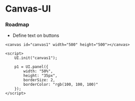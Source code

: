 # Canvas-UI

### Roadmap

- Define text on buttons

```
<canvas id="canvas1" width="500" height="500"></canvas>

<script>
    UI.init("canvas1");

    p1 = UI.panel({		
		width: "50%",
		height: "35px",
		borderSize: 2,
		borderColor: "rgb(100, 100, 100)"
	});
</script>
```